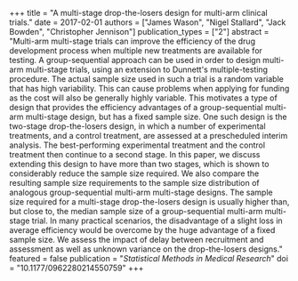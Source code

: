 +++
title = "A multi-stage drop-the-losers design for multi-arm clinical trials."
date = 2017-02-01
authors = ["James Wason", "Nigel Stallard", "Jack Bowden", "Christopher Jennison"]
publication_types = ["2"]
abstract = "Multi-arm multi-stage trials can improve the efficiency of the drug development process when multiple new treatments are available for testing. A group-sequential approach can be used in order to design multi-arm multi-stage trials, using an extension to Dunnett's multiple-testing procedure. The actual sample size used in such a trial is a random variable that has high variability. This can cause problems when applying for funding as the cost will also be generally highly variable. This motivates a type of design that provides the efficiency advantages of a group-sequential multi-arm multi-stage design, but has a fixed sample size. One such design is the two-stage drop-the-losers design, in which a number of experimental treatments, and a control treatment, are assessed at a prescheduled interim analysis. The best-performing experimental treatment and the control treatment then continue to a second stage. In this paper, we discuss extending this design to have more than two stages, which is shown to considerably reduce the sample size required. We also compare the resulting sample size requirements to the sample size distribution of analogous group-sequential multi-arm multi-stage designs. The sample size required for a multi-stage drop-the-losers design is usually higher than, but close to, the median sample size of a group-sequential multi-arm multi-stage trial. In many practical scenarios, the disadvantage of a slight loss in average efficiency would be overcome by the huge advantage of a fixed sample size. We assess the impact of delay between recruitment and assessment as well as unknown variance on the drop-the-losers designs."
featured = false
publication = "*Statistical Methods in Medical Research*"
doi = "10.1177/0962280214550759"
+++

